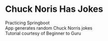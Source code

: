 # Chuck Noris Has Jokes
Practicing Springboot\
App generates random Chuck Norris jokes\
Tutorial courtesy of Beginner to Guru
